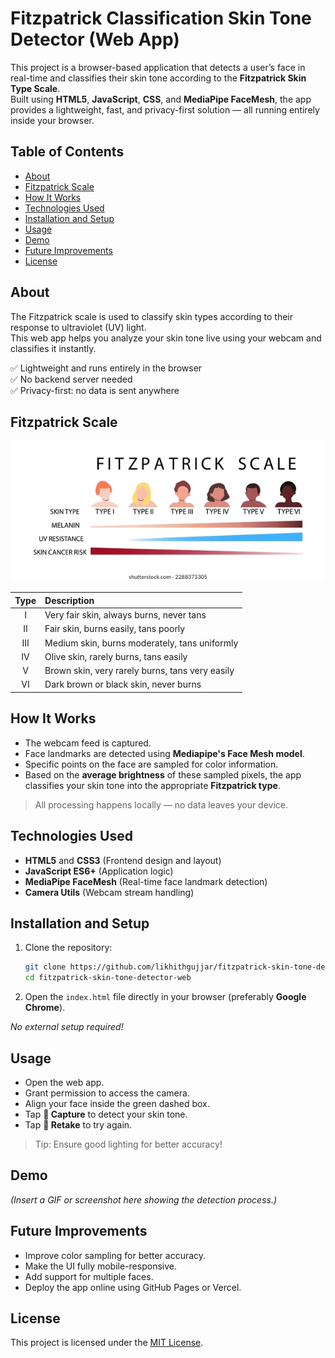 
# Fitzpatrick Classification Skin Tone Detector (Web App)

This project is a browser-based application that detects a user’s face in real-time and classifies their skin tone according to the **Fitzpatrick Skin Type Scale**.  
Built using **HTML5**, **JavaScript**, **CSS**, and **MediaPipe FaceMesh**, the app provides a lightweight, fast, and privacy-first solution — all running entirely inside your browser.

## Table of Contents

- [About](#about)
- [Fitzpatrick Scale](#fitzpatrick-scale)
- [How It Works](#how-it-works)
- [Technologies Used](#technologies-used)
- [Installation and Setup](#installation-and-setup)
- [Usage](#usage)
- [Demo](#demo)
- [Future Improvements](#future-improvements)
- [License](#license)

## About

The Fitzpatrick scale is used to classify skin types according to their response to ultraviolet (UV) light.  
This web app helps you analyze your skin tone live using your webcam and classifies it instantly.

✅ Lightweight and runs entirely in the browser  
✅ No backend server needed  
✅ Privacy-first: no data is sent anywhere  

## Fitzpatrick Scale
![Fitzpatrick Scale](download.webp)

| Type | Description |
|:----:|:------------|
| I    | Very fair skin, always burns, never tans |
| II   | Fair skin, burns easily, tans poorly |
| III  | Medium skin, burns moderately, tans uniformly |
| IV   | Olive skin, rarely burns, tans easily |
| V    | Brown skin, very rarely burns, tans very easily |
| VI   | Dark brown or black skin, never burns |

## How It Works

- The webcam feed is captured.
- Face landmarks are detected using **Mediapipe's Face Mesh model**.
- Specific points on the face are sampled for color information.
- Based on the **average brightness** of these sampled pixels, the app classifies your skin tone into the appropriate **Fitzpatrick type**.

> All processing happens locally — no data leaves your device.

## Technologies Used

- **HTML5** and **CSS3** (Frontend design and layout)
- **JavaScript ES6+** (Application logic)
- **MediaPipe FaceMesh** (Real-time face landmark detection)
- **Camera Utils** (Webcam stream handling)

## Installation and Setup

1. Clone the repository:
   ```bash
   git clone https://github.com/likhithgujjar/fitzpatrick-skin-tone-detector-web.git
   cd fitzpatrick-skin-tone-detector-web
   ```

2. Open the `index.html` file directly in your browser (preferably **Google Chrome**).

_No external setup required!_

## Usage

- Open the web app.
- Grant permission to access the camera.
- Align your face inside the green dashed box.
- Tap **📸 Capture** to detect your skin tone.
- Tap **🔄 Retake** to try again.

> Tip: Ensure good lighting for better accuracy!

## Demo

_(Insert a GIF or screenshot here showing the detection process.)_

## Future Improvements

- Improve color sampling for better accuracy.
- Make the UI fully mobile-responsive.
- Add support for multiple faces.
- Deploy the app online using GitHub Pages or Vercel.

## License

This project is licensed under the [MIT License](LICENSE).
